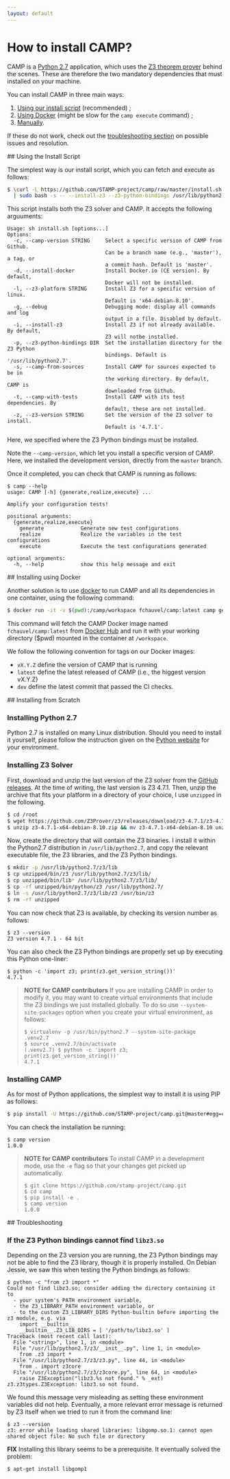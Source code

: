 ```yaml
---
layout: default
---
```


# How to install CAMP?

CAMP is a [Python 2.7](https://www.python.org/) application, which
uses the [Z3 theorem prover](https://github.com/Z3Prover/z3) behind
the scenes. These are therefore the two mandatory dependencies that
must installed on your machine.

You can install CAMP in three main ways:

1.  [Using our install script](#from-internet) (recommended) ;
2.  [Using Docker](#using-docker) (might be slow for the `camp execute` command) ;
3.  [Manually](#manually).

If these do not work, check out the [troubleshooting
section](#troubleshooting) on possible issues and resolution.


<a name="from-internet"/>
## Using the Install Script

The simplest way is our install script, which you can fetch and
execute as follows:

```bash
$ \curl -L https://github.com/STAMP-project/camp/raw/master/install.sh \
  | sudo bash -s -- --install-z3 --z3-python-bindings /usr/lib/python2.7
```

This script installs both the Z3 solver and CAMP. It accepts the
following arguuments:

```console
Usage: sh install.sh [options...]
Options:
  -c, --camp-version STRING     Select a specific version of CAMP from Github.
                                Can be a branch name (e.g., 'master'), a tag, or
                                a commit hash. Default is 'master'.
  -d, --install-docker          Install Docker.io (CE version). By default,
                                Docker will not be installed.
  -l, --z3-platform STRING      Install Z3 for a specific version of linux.
                                Default is 'x64-debian-8.10'.
  -g, --debug                   Debugging mode: display all commands and log
                                output in a file. Disabled by default.
  -i, --install-z3              Install Z3 if not already available. By default,
                                Z3 will notbe installed.
  -p, --z3-python-bindings DIR  Set the installation directory for the Z3 Python
                                bindings. Default is '/usr/lib/python2.7'.
  -s, --camp-from-sources       Install CAMP for sources expected to be in
                                the working directory. By default, CAMP is
                                downloaded from Github.
  -t, --camp-with-tests         Install CAMP with its test dependencies. By 
                                default, these are not installed.
  -z, --z3-version STRING       Set the version of the Z3 solver to install.
                                Default is '4.7.1'.
```

Here, we specified where the Z3 Python bindings must be installed.

Note the `--camp-version`, which let you install a specific version of
CAMP. Here, we installed the development version, directly from the
`master` branch.

Once it completed, you can check that CAMP is running as follows:

```console
$ camp --help
usage: CAMP [-h] {generate,realize,execute} ...

Amplify your configuration tests!

positional arguments:
  {generate,realize,execute}
    generate            Generate new test configurations
    realize             Realize the variables in the test configurations
    execute             Execute the test configurations generated

optional arguments:
  -h, --help            show this help message and exit
```


<a name="using-docker" />
## Installing using Docker

Another solution is to use [docker](https://www.docker.com/) to
run CAMP and all its dependencies in one container, using the
following command:

```bash
$ docker run -it -v $(pwd):/camp/workspace fchauvel/camp:latest camp generate -d workspace
```

This command will fetch the CAMP Docker image named
`fchauvel/camp:latest` from [Docker
Hub](https://hub.docker.com/r/fchauvel/camp/) and run it with your
working directory ($pwd) mounted in the container at `/workspace`.

We follow the following convention for tags on our Docker images:

 * `vX.Y.Z` define the version of CAMP that is running
 * `latest` define the latest released of CAMP (i.e., the higgest
   version vX.Y.Z)
 * `dev` define the latest commit that passed the CI checks.



<a name="manually" />
## Installing from Scratch

### Installing Python 2.7

Python 2.7 is installed on many Linux distribution. Should you need to
install it yourself, please follow the instruction given on the
[Python website](https://www.python.org/) for your environment.


### Installing Z3 Solver


First, download and unzip the last version of the Z3 solver from the
[GitHub releases](https://github.com/Z3Prover/z3/releases/). At the
time of writing, the last version is Z3 4.7.1. Then, unzip the archive
that fits your platform in a directory of your choice, I use
`unzipped` in the following.

```bash
$ cd /root
$ wget https://github.com/Z3Prover/z3/releases/download/z3-4.7.1/z3-4.7.1-x64-debian-8.10.zip
$ unzip z3-4.7.1-x64-debian-8.10.zip && mv z3-4.7.1-x64-debian-8.10 unzipped
```

Now, create the directory that will contain the Z3 binaries. I install
it within the Python2.7 distribution in `/usr/lib/python2.7`, and copy
the relevant executable file, the Z3 libraries, and the Z3 Python
bindings.

```bash
$ mkdir -p /usr/lib/python2.7/z3/lib
$ cp unzipped/bin/z3 /usr/lib/python2.7/z3/lib/
$ cp unzipped/bin/lib* /usr/lib/python2.7/z3/lib/
$ cp -rf unzipped/bin/python/z3 /usr/lib/python2.7/
$ ln -s /usr/lib/python2.7/z3/lib/z3 /usr/bin/z3
$ rm -rf unzipped

```

You can now check that Z3 is available, by checking its version number
as follows:

```console
$ z3 --version
Z3 version 4.7.1 - 64 bit
```

You can also check the Z3 Python bindings are properly set up by
executing this Python one-liner:

```console
$ python -c 'import z3; print(z3.get_version_string())'
4.7.1
```


> **NOTE for CAMP contributors** If you are installing CAMP in order
> to modify it, you may want to create virtual environments that include
> the Z3 bindings we just installed globally. To do so use
> `--system-site-packages` option when you create your virtual
> environment, as follows:
>
> ```console
> $ virtualenv -p /usr/bin/python2.7 --system-site-package .venv2.7
> $ source .venv2.7/bin/activate
> (.venv2.7) $ python -c 'import z3; print(z3.get_version_string())'
> 4.7.1
> ```


### Installing CAMP

As for most of Python applications, the simplest way to install it is
using PIP as follows:

```bash
$ pip install -U https://github.com/STAMP-project/camp.git@master#egg=camp
```

You can check the installation be running:

```console
$ camp version
1.0.0
```


> **NOTE for CAMP contributors** To install CAMP in a development
> mode, use the `-e` flag so that your changes get picked up
> automatically.
>
> ```console
> $ git clone https://github.com/stamp-project/camp.git
> $ cd camp
> $ pip install -e .
> $ camp version
> 1.0.0
> ```


<a name="troubleshooting" />
## Troubleshooting

### If the Z3 Python bindings cannot find `libz3.so`

Depending on the Z3 version you are running, the Z3 Python bindings
may not be able to find the Z3 library, though it is properly
installed. On Debian Jessie, we saw this when testing the Python
bindings as follows:

```console
$ python -c "from z3 import *"
Could not find libz3.so; consider adding the directory containing it to
  - your system's PATH environment variable,
  - the Z3_LIBRARY_PATH environment variable, or
  - to the custom Z3_LIBRARY_DIRS Python-builtin before importing the z3 module, e.g. via
	import __builtin__
	__builtin__.Z3_LIB_DIRS = [ '/path/to/libz3.so' ]
Traceback (most recent call last):
  File "<string>", line 1, in <module>
  File "/usr/lib/python2.7/z3/__init__.py", line 1, in <module>
	from .z3 import *
  File "/usr/lib/python2.7/z3/z3.py", line 44, in <module>
	from . import z3core
  File "/usr/lib/python2.7/z3/z3core.py", line 64, in <module>
	raise Z3Exception("libz3.%s not found." % _ext)
z3.z3types.Z3Exception: libz3.so not found.
```

We found this message very misleading as setting these environment
variables did not help. Eventually, a more relevant error message is
returned by Z3 itself when we tried to run it from the command line:

```console
$ z3 --version
z3: error while loading shared libraries: libgomp.so.1: cannot open shared object file: No such file or directory

```

**FIX** Installing this library seems to be a prerequisite. It eventually solved the problem:
```bash
$ apt-get install libgomp1
```
